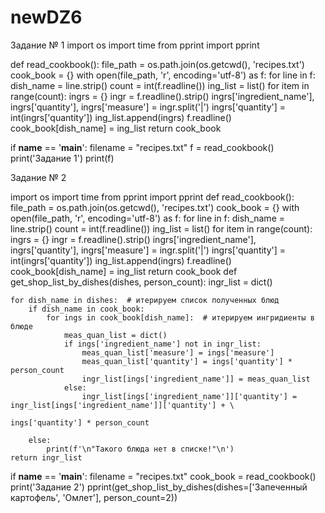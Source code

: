 # newDZ6
Задание № 1
import os
import time
from pprint import pprint

def read_cookbook():
    file_path = os.path.join(os.getcwd(), 'recipes.txt')
    cook_book = {}
    with open(file_path, 'r', encoding='utf-8') as f:
        for line in f:
            dish_name = line.strip()
            count = int(f.readline())
            ing_list = list()
            for item in range(count):
                ingrs = {}
                ingr = f.readline().strip()
                ingrs['ingredient_name'], ingrs['quantity'], ingrs['measure'] = ingr.split('|')
                ingrs['quantity'] = int(ingrs['quantity'])
                ing_list.append(ingrs)
            f.readline()
            cook_book[dish_name] = ing_list
    return cook_book

if __name__ == '__main__':
    filename = "recipes.txt"
    f = read_cookbook()
    print('Задание 1')
    print(f)


Задание № 2

import os
import time
from pprint import pprint
def read_cookbook():
    file_path = os.path.join(os.getcwd(), 'recipes.txt')
    cook_book = {}
    with open(file_path, 'r', encoding='utf-8') as f:
        for line in f:
            dish_name = line.strip()
            count = int(f.readline())
            ing_list = list()
            for item in range(count):
                ingrs = {}
                ingr = f.readline().strip()
                ingrs['ingredient_name'], ingrs['quantity'], ingrs['measure'] = ingr.split('|')
                ingrs['quantity'] = int(ingrs['quantity'])
                ing_list.append(ingrs)
            f.readline()
            cook_book[dish_name] = ing_list
    return cook_book
def get_shop_list_by_dishes(dishes, person_count):
    ingr_list = dict()

    for dish_name in dishes:  # итерируем список полученных блюд
        if dish_name in cook_book:
            for ings in cook_book[dish_name]:  # итерируем ингридиенты в блюде
                meas_quan_list = dict()
                if ings['ingredient_name'] not in ingr_list:
                    meas_quan_list['measure'] = ings['measure']
                    meas_quan_list['quantity'] = ings['quantity'] * person_count
                    ingr_list[ings['ingredient_name']] = meas_quan_list
                else:
                    ingr_list[ings['ingredient_name']]['quantity'] = ingr_list[ings['ingredient_name']]['quantity'] + \
                                                                     ings['quantity'] * person_count

        else:
            print(f'\n"Такого блюда нет в списке!"\n')
    return ingr_list


if __name__ == '__main__':
    filename = "recipes.txt"
    cook_book = read_cookbook()
    print('Задание 2')
    pprint(get_shop_list_by_dishes(dishes=['Запеченный картофель', 'Омлет'], person_count=2))
